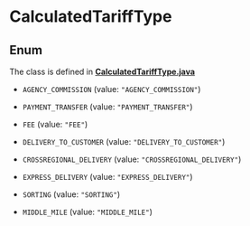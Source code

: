

# CalculatedTariffType

## Enum

The class is defined in **[CalculatedTariffType.java](../../src/main/java/org/openapitools/model/CalculatedTariffType.java)**


* `AGENCY_COMMISSION` (value: `"AGENCY_COMMISSION"`)

* `PAYMENT_TRANSFER` (value: `"PAYMENT_TRANSFER"`)

* `FEE` (value: `"FEE"`)

* `DELIVERY_TO_CUSTOMER` (value: `"DELIVERY_TO_CUSTOMER"`)

* `CROSSREGIONAL_DELIVERY` (value: `"CROSSREGIONAL_DELIVERY"`)

* `EXPRESS_DELIVERY` (value: `"EXPRESS_DELIVERY"`)

* `SORTING` (value: `"SORTING"`)

* `MIDDLE_MILE` (value: `"MIDDLE_MILE"`)



